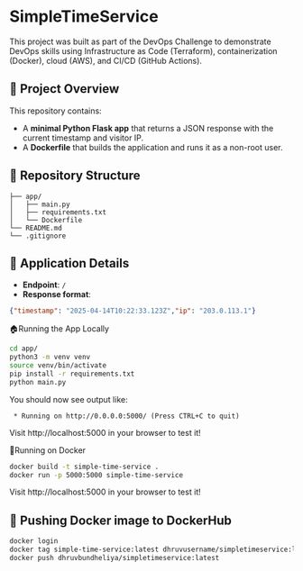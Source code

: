 # SimpleTimeService
This project was built as part of the DevOps Challenge to demonstrate DevOps skills using Infrastructure as Code (Terraform), containerization (Docker), cloud (AWS), and CI/CD (GitHub Actions).

## 🧠 Project Overview

This repository contains:
- A **minimal Python Flask app** that returns a JSON response with the current timestamp and visitor IP.
- A **Dockerfile** that builds the application and runs it as a non-root user.

## 📁 Repository Structure

```aiignore
├── app/
│   ├── main.py
│   ├── requirements.txt
│   └── Dockerfile
└── README.md
└── .gitignore
```

## 🚀 Application Details

- **Endpoint**: `/`
- **Response format**:
```json
{"timestamp": "2025-04-14T10:22:33.123Z","ip": "203.0.113.1"}
```

🏠Running the App Locally
```bash
cd app/
python3 -m venv venv
source venv/bin/activate
pip install -r requirements.txt
python main.py
```

You should now see output like:
```aiignore
 * Running on http://0.0.0.0:5000/ (Press CTRL+C to quit)
```
Visit http://localhost:5000 in your browser to test it!

🐳Running on Docker
```bash
docker build -t simple-time-service .
docker run -p 5000:5000 simple-time-service
```
Visit http://localhost:5000 in your browser to test it!

## 🐳 Pushing Docker image to DockerHub

```bash
docker login
docker tag simple-time-service:latest dhruvusername/simpletimeservice:latest
docker push dhruvbundheliya/simpletimeservice:latest
```
